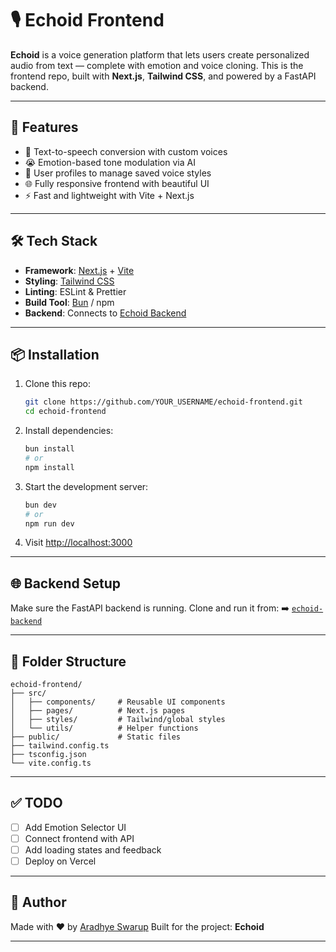 
# 🎙️ Echoid Frontend

**Echoid** is a voice generation platform that lets users create personalized audio from text — complete with emotion and voice cloning. This is the frontend repo, built with **Next.js**, **Tailwind CSS**, and powered by a FastAPI backend.

---

## 🚀 Features

- 🎤 Text-to-speech conversion with custom voices  
- 😭 Emotion-based tone modulation via AI  
- 👤 User profiles to manage saved voice styles  
- 🌐 Fully responsive frontend with beautiful UI  
- ⚡ Fast and lightweight with Vite + Next.js

---

## 🛠️ Tech Stack

- **Framework**: [Next.js](https://nextjs.org) + [Vite](https://vitejs.dev)  
- **Styling**: [Tailwind CSS](https://tailwindcss.com)  
- **Linting**: ESLint & Prettier  
- **Build Tool**: [Bun](https://bun.sh) / npm  
- **Backend**: Connects to [Echoid Backend](https://github.com/YOUR_USERNAME/echoid-backend)

---

## 📦 Installation

1. Clone this repo:

   ```bash
   git clone https://github.com/YOUR_USERNAME/echoid-frontend.git
   cd echoid-frontend


2. Install dependencies:

   ```bash
   bun install
   # or
   npm install
   ```

3. Start the development server:

   ```bash
   bun dev
   # or
   npm run dev
   ```

4. Visit [http://localhost:3000](http://localhost:3000)

---

## 🌐 Backend Setup

Make sure the FastAPI backend is running. Clone and run it from:
➡️ [`echoid-backend`](https://github.com/YOUR_USERNAME/echoid-backend)

---

## 🧠 Folder Structure

```
echoid-frontend/
├── src/
│   ├── components/     # Reusable UI components
│   ├── pages/          # Next.js pages
│   ├── styles/         # Tailwind/global styles
│   └── utils/          # Helper functions
├── public/             # Static files
├── tailwind.config.ts
├── tsconfig.json
└── vite.config.ts
```

---

## ✅ TODO

* [ ] Add Emotion Selector UI
* [ ] Connect frontend with API
* [ ] Add loading states and feedback
* [ ] Deploy on Vercel

---

## 👤 Author

Made with ❤️ by [Aradhye Swarup](https://github.com/cj-aradhye)
Built for the project: **Echoid**

---
